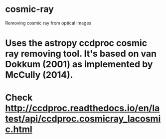 # cosmic-ray
Removing cosmic ray from optical images


# Uses the astropy ccdproc cosmic ray removing tool. It's based on van Dokkum (2001) as implemented by McCully (2014).
# Check http://ccdproc.readthedocs.io/en/latest/api/ccdproc.cosmicray_lacosmic.html
